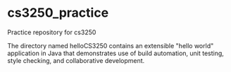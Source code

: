 # cs3250_practice
Practice repository for cs3250

The directory named helloCS3250 contains an extensible "hello world" application in Java
that demonstrates use of build automation, unit testing, style checking, and collaborative
development.
